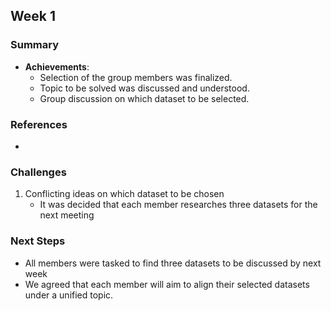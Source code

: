 ## Week 1

### Summary

- **Achievements**:
  - Selection of the group members was finalized.
  - Topic to be solved was discussed and understood.
  - Group discussion on which dataset to be selected.

### References

- 

### Challenges

1. Conflicting ideas on which dataset to be chosen 
	- It was decided that each member researches three datasets for the next meeting

### Next Steps

- All members were tasked to find three datasets to be discussed by next week
- We agreed that each member will aim to align their selected datasets under a unified topic.
